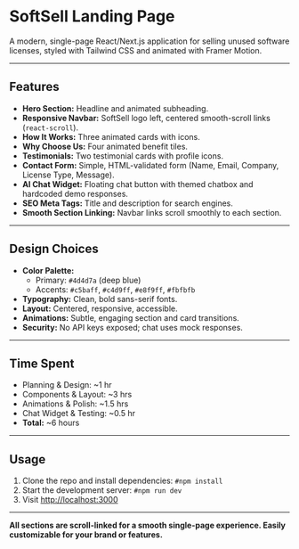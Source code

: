 # SoftSell Landing Page

A modern, single-page React/Next.js application for selling unused software licenses, styled with Tailwind CSS and animated with Framer Motion.

---

## Features

- **Hero Section:** Headline and animated subheading.
- **Responsive Navbar:** SoftSell logo left, centered smooth-scroll links (`react-scroll`).
- **How It Works:** Three animated cards with icons.
- **Why Choose Us:** Four animated benefit tiles.
- **Testimonials:** Two testimonial cards with profile icons.
- **Contact Form:** Simple, HTML-validated form (Name, Email, Company, License Type, Message).
- **AI Chat Widget:** Floating chat button with themed chatbox and hardcoded demo responses.
- **SEO Meta Tags:** Title and description for search engines.
- **Smooth Section Linking:** Navbar links scroll smoothly to each section.

---

## Design Choices

- **Color Palette:**
  - Primary: `#4d4d7a` (deep blue)
  - Accents: `#c5baff`, `#c4d9ff`, `#e8f9ff`, `#fbfbfb`
- **Typography:** Clean, bold sans-serif fonts.
- **Layout:** Centered, responsive, accessible.
- **Animations:** Subtle, engaging section and card transitions.
- **Security:** No API keys exposed; chat uses mock responses.

---

## Time Spent

- Planning & Design: ~1 hr
- Components & Layout: ~3 hrs
- Animations & Polish: ~1.5 hrs
- Chat Widget & Testing: ~0.5 hr
- **Total:** ~6 hours

---

## Usage

1. Clone the repo and install dependencies:
   `#npm install`
2. Start the development server:
   `#npm run dev`
3. Visit [http://localhost:3000](http://localhost:3000)

---

**All sections are scroll-linked for a smooth single-page experience. Easily customizable for your brand or features.**
